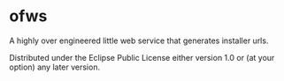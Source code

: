# ofws

A highly over engineered little web service that generates installer urls. 



Distributed under the Eclipse Public License either version 1.0 or (at your option) any later version.

